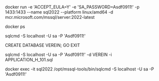 docker run -e 'ACCEPT_EULA=Y' -e 'SA_PASSWORD=Asdf0911!' -p 1433:1433 --name sql2022 --platform linux/amd64 -d mcr.microsoft.com/mssql/server:2022-latest



docker ps


sqlcmd -S localhost -U sa -P 'Asdf0911!'

CREATE DATABASE VEREIN;
GO
EXIT


sqlcmd -S localhost -U sa -P 'Asdf0911!' -d VEREIN -i APPLICATION_H_101.sql

docker exec -it sql2022 /opt/mssql-tools/bin/sqlcmd -S localhost -U sa -P 'Asdf0911!'
